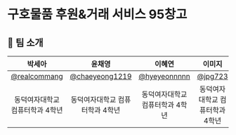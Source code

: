 # 구호물품 후원&거래 서비스 95창고

## 🙌 팀 소개

|      박세아       |          윤채영         |       이혜연         |     이미지         |                                                                                                               
| :------------------------------------------------------------------------------: | :---------------------------------------------------------------------------------------------------------------------------------------------------: | :---------------------------------------------------------------------------------------------------------------------------------------------------------------------------------------------------: | :---------------------------------------------------------------------------------------------------------------------------------------------------------------------------------------------------: | 
|   [@realcommang](https://github.com/realcommang)   |    [@chaeyeong1219](https://github.com/chaeyeong1219)  | [@hyeyeonnnnn](https://github.com/hyeyeonnnnn)  | [@jpg723](https://github.com/jpg723)  |
| 동덕여자대학교 컴퓨터학과 4학년 | 동덕여자대학교 컴퓨터학과 4학년 | 동덕여자대학교 컴퓨터학과 4학년 | 동덕여자대학교 컴퓨터학과 4학년 |
